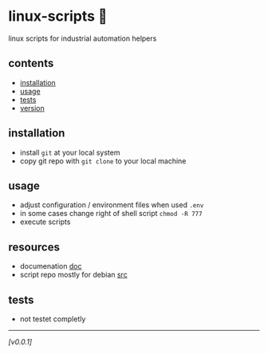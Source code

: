 # linux-scripts :penguin:
linux scripts for industrial automation helpers

## contents
* [installation](#installation)
* [usage](#usage)
* [tests](#tests)
* [version](#version)

## installation
* install `git` at your local system
* copy git repo with `git clone` to your local machine

## usage 
* adjust configuration / environment files when used `.env`
* in some cases change right of shell script `chmod -R 777`
* execute scripts

## resources
* documenation [doc](doc/)
* script repo mostly for debian [src](src/)

## tests
* not testet completly

 ---
 *[v0.0.1]*
